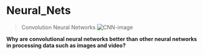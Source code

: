 # Neural_Nets
> Convolution Neural Networks 
![CNN-image](https://github.com/Foroozani/Neural_Nets/tree/main/images/CNN.png)

**Why are convolutional neural networks better than other neural networks in processing data such as images and video?**
